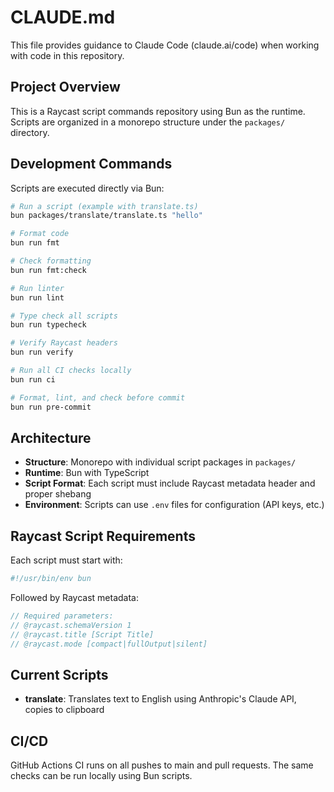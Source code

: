 # CLAUDE.md

This file provides guidance to Claude Code (claude.ai/code) when working with code in this
repository.

## Project Overview

This is a Raycast script commands repository using Bun as the runtime. Scripts are organized in a
monorepo structure under the `packages/` directory.

## Development Commands

Scripts are executed directly via Bun:

```bash
# Run a script (example with translate.ts)
bun packages/translate/translate.ts "hello"

# Format code
bun run fmt

# Check formatting
bun run fmt:check

# Run linter
bun run lint

# Type check all scripts
bun run typecheck

# Verify Raycast headers
bun run verify

# Run all CI checks locally
bun run ci

# Format, lint, and check before commit
bun run pre-commit
```

## Architecture

- **Structure**: Monorepo with individual script packages in `packages/`
- **Runtime**: Bun with TypeScript
- **Script Format**: Each script must include Raycast metadata header and proper shebang
- **Environment**: Scripts can use `.env` files for configuration (API keys, etc.)

## Raycast Script Requirements

Each script must start with:

```bash
#!/usr/bin/env bun
```

Followed by Raycast metadata:

```typescript
// Required parameters:
// @raycast.schemaVersion 1
// @raycast.title [Script Title]
// @raycast.mode [compact|fullOutput|silent]
```

## Current Scripts

- **translate**: Translates text to English using Anthropic's Claude API, copies to clipboard

## CI/CD

GitHub Actions CI runs on all pushes to main and pull requests. The same checks can be run locally using Bun scripts.
